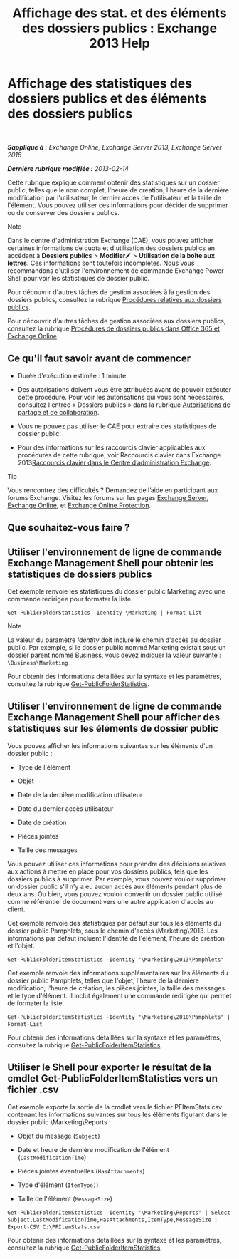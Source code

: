 ﻿---
title: 'Affichage des stat. et des éléments des dossiers publics : Exchange 2013 Help'
TOCTitle: Affichage des statistiques des dossiers publics et des éléments des dossiers publics
ms:assetid: 4e412710-9a74-4649-ab01-502e969a7eda
ms:mtpsurl: https://technet.microsoft.com/fr-fr/library/Aa997949(v=EXCHG.150)
ms:contentKeyID: 50478155
ms.date: 04/24/2018
mtps_version: v=EXCHG.150
ms.translationtype: HT
---

# Affichage des statistiques des dossiers publics et des éléments des dossiers publics

 

_**Sapplique à :** Exchange Online, Exchange Server 2013, Exchange Server 2016_

_**Dernière rubrique modifiée :** 2013-02-14_

Cette rubrique explique comment obtenir des statistiques sur un dossier public, telles que le nom complet, l'heure de création, l'heure de la dernière modification par l'utilisateur, le dernier accès de l'utilisateur et la taille de l'élément. Vous pouvez utiliser ces informations pour décider de supprimer ou de conserver des dossiers publics.

> [!NOTE]
> Dans le centre d'administration Exchange (CAE), vous pouvez afficher certaines informations de quota et d'utilisation des dossiers publics en accédant à <strong>Dossiers publics</strong> &gt; <strong>Modifier</strong><img src="images/Bb124582.6f53ccb2-1f13-4c02-bea0-30690e6ea71d(EXCHG.150).gif" title="Icône Modifier" alt="Icône Modifier" /> &gt; <strong>Utilisation de la boîte aux lettres</strong>. Ces informations sont toutefois incomplètes. Nous vous recommandons d'utiliser l'environnement de commande Exchange Power Shell pour voir les statistiques de dossier public.


Pour découvrir d'autres tâches de gestion associées à la gestion des dossiers publics, consultez la rubrique [Procédures relatives aux dossiers publics](public-folder-procedures-exchange-2013-help.md).

Pour découvrir d'autres tâches de gestion associées aux dossiers publics, consultez la rubrique [Procédures de dossiers publics dans Office 365 et Exchange Online](https://technet.microsoft.com/fr-fr/library/jj966272\(v=exchg.150\)).

## Ce qu'il faut savoir avant de commencer

  - Durée d'exécution estimée : 1 minute.

  - Des autorisations doivent vous être attribuées avant de pouvoir exécuter cette procédure. Pour voir les autorisations qui vous sont nécessaires, consultez l'entrée « Dossiers publics » dans la rubrique [Autorisations de partage et de collaboration](sharing-and-collaboration-permissions-exchange-2013-help.md).

  - Vous ne pouvez pas utiliser le CAE pour extraire des statistiques de dossier public.

  - Pour des informations sur les raccourcis clavier applicables aux procédures de cette rubrique, voir Raccourcis clavier dans Exchange 2013[Raccourcis clavier dans le Centre d’administration Exchange](keyboard-shortcuts-in-the-exchange-admin-center-exchange-online-protection-help.md).

> [!TIP]
> Vous rencontrez des difficultés ? Demandez de l’aide en participant aux forums Exchange. Visitez les forums sur les pages <a href="https://go.microsoft.com/fwlink/p/?linkid=60612">Exchange Server</a>, <a href="https://go.microsoft.com/fwlink/p/?linkid=267542">Exchange Online</a>, et <a href="https://go.microsoft.com/fwlink/p/?linkid=285351">Exchange Online Protection</a>.


## Que souhaitez-vous faire ?

## Utiliser l'environnement de ligne de commande Exchange Management Shell pour obtenir les statistiques de dossiers publics

Cet exemple renvoie les statistiques du dossier public Marketing avec une commande redirigée pour formater la liste.

    Get-PublicFolderStatistics -Identity \Marketing | Format-List

> [!NOTE]
> La valeur du paramètre <em>Identity</em> doit inclure le chemin d'accès au dossier public. Par exemple, si le dossier public nommé Marketing existait sous un dossier parent nommé Business, vous devez indiquer la valeur suivante : <code>\Business\Marketing</code>


Pour obtenir des informations détaillées sur la syntaxe et les paramètres, consultez la rubrique [Get-PublicFolderStatistics](https://technet.microsoft.com/fr-fr/library/aa998663\(v=exchg.150\)).

## Utiliser l'environnement de ligne de commande Exchange Management Shell pour afficher des statistiques sur les éléments de dossier public

Vous pouvez afficher les informations suivantes sur les éléments d'un dossier public :

  - Type de l'élément

  - Objet

  - Date de la dernière modification utilisateur

  - Date du dernier accès utilisateur

  - Date de création

  - Pièces jointes

  - Taille des messages

Vous pouvez utiliser ces informations pour prendre des décisions relatives aux actions à mettre en place pour vos dossiers publics, tels que les dossiers publics à supprimer. Par exemple, vous pouvez vouloir supprimer un dossier public s'il n'y a eu aucun accès aux éléments pendant plus de deux ans. Ou bien, vous pouvez vouloir convertir un dossier public utilisé comme référentiel de document vers une autre application d'accès au client.

Cet exemple renvoie des statistiques par défaut sur tous les éléments du dossier public Pamphlets, sous le chemin d'accès \\Marketing\\2013. Les informations par défaut incluent l'identité de l'élément, l'heure de création et l'objet.

    Get-PublicFolderItemStatistics -Identity "\Marketing\2013\Pamphlets"

Cet exemple renvoie des informations supplémentaires sur les éléments du dossier public Pamphlets, telles que l'objet, l'heure de la dernière modification, l'heure de création, les pièces jointes, la taille des messages et le type d'élément. Il inclut également une commande redirigée qui permet de formater la liste.

    Get-PublicFolderItemStatistics -Identity "\Marketing\2010\Pamphlets" | Format-List

Pour obtenir des informations détaillées sur la syntaxe et les paramètres, consultez la rubrique [Get-PublicFolderItemStatistics](https://technet.microsoft.com/fr-fr/library/ee332344\(v=exchg.150\)).

## Utiliser le Shell pour exporter le résultat de la cmdlet Get-PublicFolderItemStatistics vers un fichier .csv

Cet exemple exporte la sortie de la cmdlet vers le fichier PFItemStats.csv contenant les informations suivantes sur tous les éléments figurant dans le dossier public \\Marketing\\Reports :

  - Objet du message (`Subject`)

  - Date et heure de dernière modification de l'élément (`LastModificationTime`)

  - Pièces jointes éventuelles (`HasAttachments`)

  - Type d'élément (`ItemType)`)

  - Taille de l'élément (`MessageSize`)

<!-- end list -->

    Get-PublicFolderItemStatistics -Identity "\Marketing\Reports" | Select Subject,LastModificationTime,HasAttachments,ItemType,MessageSize | Export-CSV C:\PFItemStats.csv

Pour obtenir des informations détaillées sur la syntaxe et les paramètres, consultez la rubrique [Get-PublicFolderItemStatistics](https://technet.microsoft.com/fr-fr/library/ee332344\(v=exchg.150\)).

